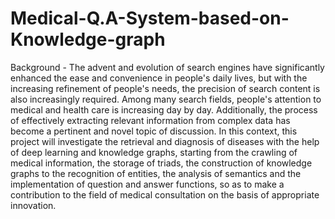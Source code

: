 # Medical-Q.A-System-based-on-Knowledge-graph

Background - The advent and evolution of search engines have significantly enhanced the ease and convenience in people's daily lives, but with the increasing refinement of people's needs, the precision of search content is also increasingly required. Among many search fields, people's attention to medical and health care is increasing day by day. Additionally, the process of effectively extracting relevant information from complex data has become a pertinent and novel topic of discussion. In this context, this project will investigate the retrieval and diagnosis of diseases with the help of deep learning and knowledge graphs, starting from the crawling of medical information, the storage of triads, the construction of knowledge graphs to the recognition of entities, the analysis of semantics and the implementation of question and answer functions, so as to make a contribution to the field of medical consultation on the basis of appropriate innovation.
